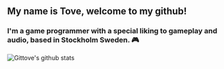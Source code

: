 ## My name is Tove, welcome to my github!

### I'm a game programmer with a special liking to **gameplay** and **audio**, based in Stockholm Sweden. :video_game:

![Gittove's github stats](https://github-readme-stats.vercel.app/api?username=gittove)
